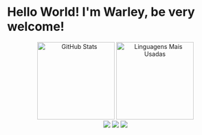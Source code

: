 # Hello World! I'm Warley, be very welcome!

<div align="center">
  <img height="180em" src="https://github-readme-stats.vercel.app/api?username=warley004&show_icons=true&theme=radical" alt="GitHub Stats" />
  <img height="180em" src="https://github-readme-stats.vercel.app/api/top-langs/?username=warley004&layout=compact&theme=radical" alt="Linguagens Mais Usadas" />
</div>

<div align="center"> 
  <img src="https://cdn.jsdelivr.net/gh/devicons/devicon@latest/icons/html5/html5-original.svg" />    
  <img src="https://cdn.jsdelivr.net/gh/devicons/devicon@latest/icons/css3/css3-original.svg" />      
  <img src="https://cdn.jsdelivr.net/gh/devicons/devicon@latest/icons/javascript/javascript-original.svg" />         
</div>

